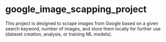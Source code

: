 # google_image_scapping_project
This project is designed to scrape images from Google based on a given search keyword, number of images, and store them locally for further use (dataset creation, analysis, or training ML models).
